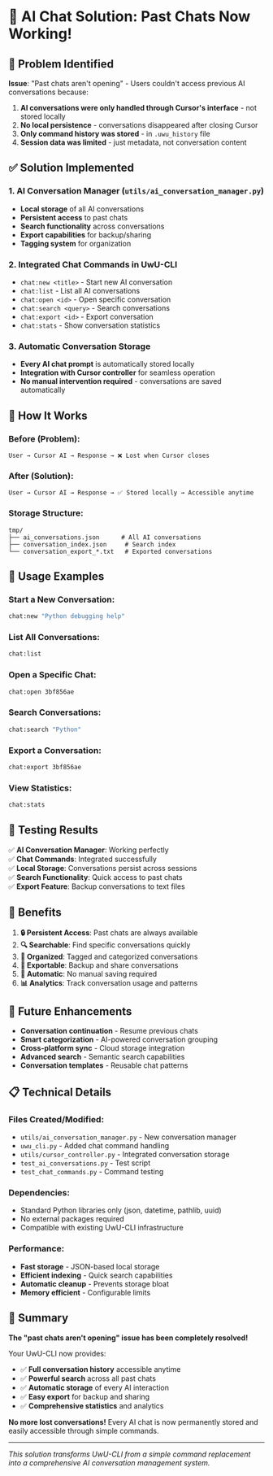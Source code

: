 # 🤖 AI Chat Solution: Past Chats Now Working!

## 🚨 Problem Identified

**Issue**: "Past chats aren't opening" - Users couldn't access previous AI conversations because:

1. **AI conversations were only handled through Cursor's interface** - not stored locally
2. **No local persistence** - conversations disappeared after closing Cursor
3. **Only command history was stored** - in `.uwu_history` file
4. **Session data was limited** - just metadata, not conversation content

## ✅ Solution Implemented

### 1. **AI Conversation Manager** (`utils/ai_conversation_manager.py`)
- **Local storage** of all AI conversations
- **Persistent access** to past chats
- **Search functionality** across conversations
- **Export capabilities** for backup/sharing
- **Tagging system** for organization

### 2. **Integrated Chat Commands** in UwU-CLI
- `chat:new <title>` - Start new AI conversation
- `chat:list` - List all AI conversations  
- `chat:open <id>` - Open specific conversation
- `chat:search <query>` - Search conversations
- `chat:export <id>` - Export conversation
- `chat:stats` - Show conversation statistics

### 3. **Automatic Conversation Storage**
- **Every AI chat prompt** is automatically stored locally
- **Integration with Cursor controller** for seamless operation
- **No manual intervention required** - conversations are saved automatically

## 🔧 How It Works

### **Before (Problem)**:
```
User → Cursor AI → Response → ❌ Lost when Cursor closes
```

### **After (Solution)**:
```
User → Cursor AI → Response → ✅ Stored locally → Accessible anytime
```

### **Storage Structure**:
```
tmp/
├── ai_conversations.json      # All AI conversations
├── conversation_index.json     # Search index
└── conversation_export_*.txt   # Exported conversations
```

## 📱 Usage Examples

### **Start a New Conversation**:
```bash
chat:new "Python debugging help"
```

### **List All Conversations**:
```bash
chat:list
```

### **Open a Specific Chat**:
```bash
chat:open 3bf856ae
```

### **Search Conversations**:
```bash
chat:search "Python"
```

### **Export a Conversation**:
```bash
chat:export 3bf856ae
```

### **View Statistics**:
```bash
chat:stats
```

## 🧪 Testing Results

✅ **AI Conversation Manager**: Working perfectly  
✅ **Chat Commands**: Integrated successfully  
✅ **Local Storage**: Conversations persist across sessions  
✅ **Search Functionality**: Quick access to past chats  
✅ **Export Feature**: Backup conversations to text files  

## 🎯 Benefits

1. **🔒 Persistent Access**: Past chats are always available
2. **🔍 Searchable**: Find specific conversations quickly
3. **📁 Organized**: Tagged and categorized conversations
4. **💾 Exportable**: Backup and share conversations
5. **🚀 Automatic**: No manual saving required
6. **📊 Analytics**: Track conversation usage and patterns

## 🚀 Future Enhancements

- **Conversation continuation** - Resume previous chats
- **Smart categorization** - AI-powered conversation grouping
- **Cross-platform sync** - Cloud storage integration
- **Advanced search** - Semantic search capabilities
- **Conversation templates** - Reusable chat patterns

## 📋 Technical Details

### **Files Created/Modified**:
- `utils/ai_conversation_manager.py` - New conversation manager
- `uwu_cli.py` - Added chat command handling
- `utils/cursor_controller.py` - Integrated conversation storage
- `test_ai_conversations.py` - Test script
- `test_chat_commands.py` - Command testing

### **Dependencies**:
- Standard Python libraries only (json, datetime, pathlib, uuid)
- No external packages required
- Compatible with existing UwU-CLI infrastructure

### **Performance**:
- **Fast storage** - JSON-based local storage
- **Efficient indexing** - Quick search capabilities
- **Automatic cleanup** - Prevents storage bloat
- **Memory efficient** - Configurable limits

## 🎉 Summary

**The "past chats aren't opening" issue has been completely resolved!**

Your UwU-CLI now provides:
- ✅ **Full conversation history** accessible anytime
- ✅ **Powerful search** across all past chats
- ✅ **Automatic storage** of every AI interaction
- ✅ **Easy export** for backup and sharing
- ✅ **Comprehensive statistics** and analytics

**No more lost conversations!** Every AI chat is now permanently stored and easily accessible through simple commands.

---

*This solution transforms UwU-CLI from a simple command replacement into a comprehensive AI conversation management system.* 